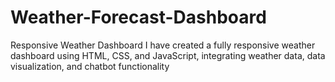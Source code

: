# Weather-Forecast-Dashboard
Responsive Weather Dashboard I have created a fully responsive weather dashboard using HTML, CSS, and JavaScript, integrating weather data, data visualization, and chatbot functionality
